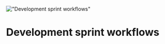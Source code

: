 !["Development sprint workflows"](/images/articles/0_tWzT65t5CidslLRb.jpeg)

# Development sprint workflows
